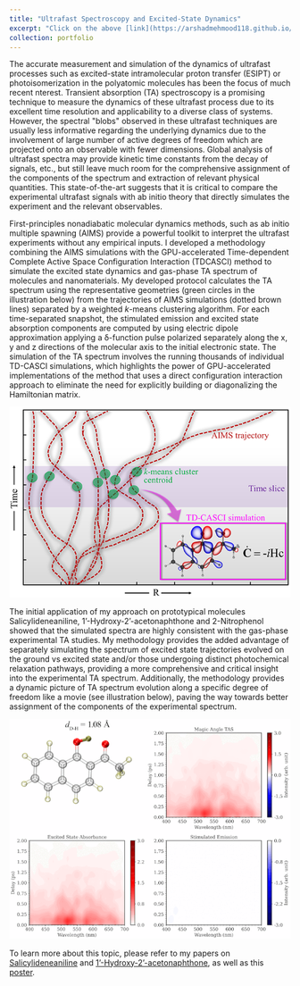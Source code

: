 ```yaml
---
title: "Ultrafast Spectroscopy and Excited-State Dynamics"
excerpt: "Click on the above [link](https://arshadmehmood118.github.io/portfolio/1_ultrafast/) to read about it. <br/><br/><img src='/images/Ultrafast.png'>"
collection: portfolio
---
```


The accurate measurement and simulation of the dynamics of ultrafast processes such as excited-state intramolecular proton transfer (ESIPT) or photoisomerization in the polyatomic molecules has been the focus of much recent nterest. Transient absorption (TA) spectroscopy is a promising technique to measure the dynamics of these ultrafast process due to its excellent time resolution and applicability to a diverse class of systems. However, the spectral "blobs" observed in these ultrafast techniques are usually less informative regarding the underlying dynamics due to the involvement of large number of active degrees of freedom which are projected onto an observable with fewer dimensions. Global analysis of ultrafast spectra may provide kinetic time constants from the decay of signals, etc., but still leave much room for the comprehensive assignment of the components of the spectrum and extraction of relevant physical quantities. This state-of-the-art suggests that it is critical to compare the experimental ultrafast signals with ab initio theory that directly simulates the experiment and the relevant observables.

First-principles nonadiabatic molecular dynamics methods, such as ab initio multiple spawning (AIMS) provide a powerful toolkit to interpret the ultrafast experiments without any empirical inputs. I developed a methodology combining the AIMS simulations with the GPU-accelerated Time-dependent Complete Active Space Configuration Interaction (TDCASCI) method to simulate the excited state dynamics and gas-phase TA spectrum of molecules and nanomaterials. My developed protocol calculates the TA spectrum using the representative geometries (green circles in the illustration below) from the trajectories of AIMS simulations (dotted brown lines) separated by a weighted _k_-means clustering algorithm. For each time-separated snapshot, the stimulated emission and excited state absorption components are computed by using electric dipole approximation applying a δ-function pulse polarized separately along the x, y and z directions of the molecular axis to the initial electronic state. The simulation of the TA spectrum involves the running thousands of individual TD-CASCI simulations, which highlights the power of GPU-accelerated implementations of the method that uses a direct configuration interaction approach to eliminate the need for explicitly building or diagonalizing the Hamiltonian matrix.
<p align="center">
  <img src='/images/tas_protocol.png'>
</p>

The initial application of my approach on prototypical molecules Salicylideneaniline, 1’-Hydroxy-2’-acetonaphthone and 2-Nitrophenol showed that the simulated spectra are highly consistent with the gas-phase experimental TA studies. My methodology provides the added advantage of separately simulating the spectrum of excited state trajectories evolved on the ground vs excited state and/or those undergoing distinct photochemical relaxation pathways, providing a more comprehensive and critical insight into the experimental TA spectrum. Additionally, the methodology provides a dynamic picture of TA spectrum evolution along a specific degree of freedom like a movie (see illustration below), paving the way towards better assignment of the components of the experimental spectrum.
<p align="center">
  <img src='/images/han_esipt_tas.gif'>
</p>

To learn more about this topic, please refer to my papers on [Salicylideneaniline](https://arshadmehmood118.github.io/files/paper25.pdf) and [1’-Hydroxy-2’-acetonaphthone](https://arshadmehmood118.github.io/files/paper29.pdf), as well as this [poster](https://arshadmehmood118.github.io/files/poster7.pdf).
